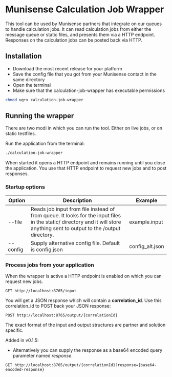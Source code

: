 # Munisense Calculation Job Wrapper

This tool can be used by Munisense partners that integrate on our queues to handle calculation jobs.
It can read calculation jobs from either the message queue or static files, and presents them via a HTTP endpoint.
Responses on the calculation jobs can be posted back via HTTP.

## Installation

- Download the most recent release for your platform
- Save the config file that you got from your Munisense contact in the same directory
- Open the terminal
- Make sure that the calculation-job-wrapper has executable permissions
```sh
chmod ug+x calculation-job-wrapper
```

## Running the wrapper
There are two modi in which you can run the tool. Either on live jobs, or on static testfiles. 

Run the application from the terminal:
```sh
./calculation-job-wrapper
```

When started it opens a HTTP endpoint and remains running until you close the application. You use that HTTP endpoint to request new jobs and to post responses.

### Startup options

| Option | Description | Example |
| ------ | ------ | ------ |
| --file | Reads job input from file instead of from queue. It looks for the input files in the static/ directory and it will store anything sent to output to the /output directory. | example.input |
| --config | Supply alternative config file. Default is config.json | config_alt.json |

### Process jobs from your application
When the wrapper is active a HTTP endpoint is enabled on which you can request new jobs.
```HTTP
GET http://localhost:8765/input
```

You will get a JSON response which will contain a **correlation_id**. Use this correlation_id to POST back your JSON response:
```HTTP
POST http://localhost:8765/output/{correlationId}
```
The exact format of the input and output structures are partner and solution specific.

Added in v0.1.5:
- Alternatively you can supply the response as a base64 encoded query parameter named *response*.
```HTTP
GET http://localhost:8765/output/{correlationId}?response={base64-encoded-response}
```